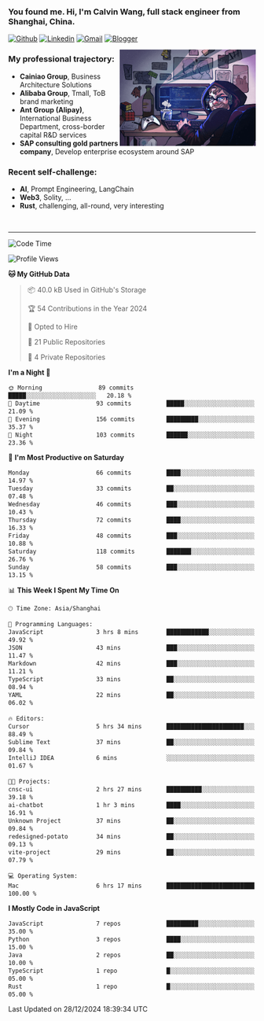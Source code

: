 <!-- Greeting -->
### You found me. Hi, I'm Calvin Wang, full stack engineer from Shanghai, China.

[![Github](https://img.shields.io/badge/-Github-000?style=flat&logo=Github&logoColor=white)](https://github.com/wangjunneil)
[![Linkedin](https://img.shields.io/badge/-LinkedIn-blue?style=flat&logo=Linkedin&logoColor=white)](https://www.linkedin.com/in/wangjunneil/)
[![Gmail](https://img.shields.io/badge/-Gmail-c14438?style=flat&logo=Gmail&logoColor=white)](mailto:wangjunneil@gmail.com)
[![Blogger](https://img.shields.io/badge/-Blogger-gray?style=flat&logo=Blogger&logoColor=white)](https://www.wangjun.dev)

<!--Introduction -->

<img align="right" alt="img" src="https://raw.githubusercontent.com/wangjunneil/wangjunneil/main/imgs/cover_image.png" width="55%" height="auto" />

### My professional trajectory: 
- **Cainiao Group**, Business Architecture Solutions
- **Alibaba Group**, Tmall, ToB brand marketing
- **Ant Group (Alipay)**, International Business Department, cross-border capital R&D services
- **SAP consulting gold partners company**, Develop enterprise ecosystem around SAP
### Recent self-challenge:
- **AI**, Prompt Engineering, LangChain
- **Web3**, Solity, ...
- **Rust**, challenging, all-round, very interesting

<br/>

---
<!-- Your badges -->

<!--START_SECTION:waka-->
![Code Time](http://img.shields.io/badge/Code%20Time-314%20hrs%2055%20mins-blue)

![Profile Views](http://img.shields.io/badge/Profile%20Views-0-blue)

**🐱 My GitHub Data** 

> 📦 40.0 kB Used in GitHub's Storage 
 > 
> 🏆 54 Contributions in the Year 2024
 > 
> 💼 Opted to Hire
 > 
> 📜 21 Public Repositories 
 > 
> 🔑 4 Private Repositories 
 > 
**I'm a Night 🦉** 

```text
🌞 Morning                89 commits          █████░░░░░░░░░░░░░░░░░░░░   20.18 % 
🌆 Daytime                93 commits          █████░░░░░░░░░░░░░░░░░░░░   21.09 % 
🌃 Evening                156 commits         █████████░░░░░░░░░░░░░░░░   35.37 % 
🌙 Night                  103 commits         ██████░░░░░░░░░░░░░░░░░░░   23.36 % 
```
📅 **I'm Most Productive on Saturday** 

```text
Monday                   66 commits          ████░░░░░░░░░░░░░░░░░░░░░   14.97 % 
Tuesday                  33 commits          ██░░░░░░░░░░░░░░░░░░░░░░░   07.48 % 
Wednesday                46 commits          ███░░░░░░░░░░░░░░░░░░░░░░   10.43 % 
Thursday                 72 commits          ████░░░░░░░░░░░░░░░░░░░░░   16.33 % 
Friday                   48 commits          ███░░░░░░░░░░░░░░░░░░░░░░   10.88 % 
Saturday                 118 commits         ███████░░░░░░░░░░░░░░░░░░   26.76 % 
Sunday                   58 commits          ███░░░░░░░░░░░░░░░░░░░░░░   13.15 % 
```


📊 **This Week I Spent My Time On** 

```text
🕑︎ Time Zone: Asia/Shanghai

💬 Programming Languages: 
JavaScript               3 hrs 8 mins        ████████████░░░░░░░░░░░░░   49.92 % 
JSON                     43 mins             ███░░░░░░░░░░░░░░░░░░░░░░   11.47 % 
Markdown                 42 mins             ███░░░░░░░░░░░░░░░░░░░░░░   11.21 % 
TypeScript               33 mins             ██░░░░░░░░░░░░░░░░░░░░░░░   08.94 % 
YAML                     22 mins             ██░░░░░░░░░░░░░░░░░░░░░░░   06.02 % 

🔥 Editors: 
Cursor                   5 hrs 34 mins       ██████████████████████░░░   88.49 % 
Sublime Text             37 mins             ██░░░░░░░░░░░░░░░░░░░░░░░   09.84 % 
IntelliJ IDEA            6 mins              ░░░░░░░░░░░░░░░░░░░░░░░░░   01.67 % 

🐱‍💻 Projects: 
cnsc-ui                  2 hrs 27 mins       ██████████░░░░░░░░░░░░░░░   39.18 % 
ai-chatbot               1 hr 3 mins         ████░░░░░░░░░░░░░░░░░░░░░   16.91 % 
Unknown Project          37 mins             ██░░░░░░░░░░░░░░░░░░░░░░░   09.84 % 
redesigned-potato        34 mins             ██░░░░░░░░░░░░░░░░░░░░░░░   09.13 % 
vite-project             29 mins             ██░░░░░░░░░░░░░░░░░░░░░░░   07.79 % 

💻 Operating System: 
Mac                      6 hrs 17 mins       █████████████████████████   100.00 % 
```

**I Mostly Code in JavaScript** 

```text
JavaScript               7 repos             █████████░░░░░░░░░░░░░░░░   35.00 % 
Python                   3 repos             ████░░░░░░░░░░░░░░░░░░░░░   15.00 % 
Java                     2 repos             ██░░░░░░░░░░░░░░░░░░░░░░░   10.00 % 
TypeScript               1 repo              █░░░░░░░░░░░░░░░░░░░░░░░░   05.00 % 
Rust                     1 repo              █░░░░░░░░░░░░░░░░░░░░░░░░   05.00 % 
```




 Last Updated on 28/12/2024 18:39:34 UTC
<!--END_SECTION:waka-->
